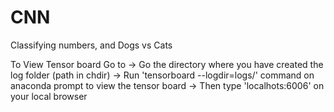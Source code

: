 # CNN
Classifying numbers, and Dogs vs Cats 

To View Tensor board Go to
-> Go the directory where you have created the log folder (path in chdir)
-> Run 'tensorboard --logdir=logs/' command on anaconda prompt to view the tensor board
-> Then type 'localhots:6006' on your local browser
